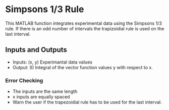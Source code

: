 # Simpsons 1/3 Rule
This MATLAB function integrates experimental data using the Simpsons 1/3 rule. If there is an odd number of intervals the trapizoidial rule is used on the last interval.
## Inputs and Outputs
- Inputs: (x, y) Experimantal data values
- Output: (I) Integral of the vector function values y with respect to x. 
### Error Checking
- The inputs are the same length
- x inputs are equally spaced
- Warn the user if the trapezoidial rule has to be used for the last interval. 
